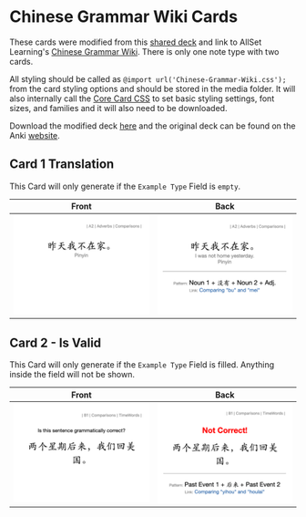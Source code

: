 # Chinese Grammar Wiki Cards

These cards were modified from this [shared deck](https://ankiweb.net/shared/info/782551504) and link to AllSet Learning's [Chinese Grammar Wiki](https://resources.allsetlearning.com/chinese/grammar/Main_Page). There is only one note type with two cards.

All styling should be called as `@import url('Chinese-Grammar-Wiki.css');` from the card styling options and should be stored in the media folder. It will also internally call the [Core Card CSS](/General%20Styles/core-card.css) to set basic styling settings, font sizes, and families and it will also need to be downloaded.

Download the modified deck [here](Chinese%20Grammar%20Wiki.apkg) and the original deck can be found on the Anki [website](https://ankiweb.net/shared/info/782551504). 

## Card 1 Translation

This Card will only generate if the `Example Type` Field is `empty`.

|Front| Back|
|:---:|:---:|
|<img src="./readme-Resources/Chinese-Grammar-Translation-Front.png" width="700px" />|<img src="./readme-Resources/Chinese-Grammar-Translation-Back.png" width="700px" />|

## Card 2 - Is Valid

This Card will only generate if the `Example Type` Field is filled. Anything inside the field will not be shown.

|Front| Back|
|:---:|:---:|
|<img src="./readme-Resources/Chinese-Grammar-Is-Valid-Front.png" width="700px" />|<img src="./readme-Resources/Chinese-Grammar-Is-Valid-Back.png" width="700px" />|
